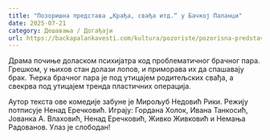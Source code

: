 ```yaml
---
title: "Позоришна представа „Крађа, свађа итд.“ у Бачкој Паланци"
date: 2025-07-21
category: Дешавања / Догађаји
url: https://backapalankavesti.com/kultura/pozoriste/pozorisna-predstava-kradja-svadja-itd-u-backoj-palanci/
---
```


Драма почиње доласком психијатра код проблематичног брачног пара. Грешком, у њихов стан долази лопов, и приморава их да спашавају брак. Ћерка брачног пара је под утицајем родитељских свађа, а свекрва под утицајем тренда пластичних операција.

Аутор текста ове комедије забуне је Мирољуб Недовић Рики. Режију потписује Ненад Еречковић. Играју: Гордана Холок, Ивана Танкосић, Јованка А. Влаховић, Ненад Еречковић, Живко Живковић и Немања Радованов. Улаз је слободан!
